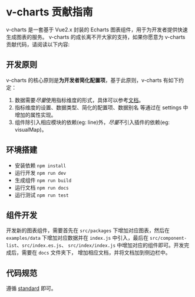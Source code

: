 # v-charts 贡献指南

v-charts 是一套基于 Vue2.x 封装的 Echarts 图表组件，用于为开发者提供快速生成图表的服务。
v-charts 的成长离不开大家的支持，如果你愿意为 v-charts 贡献代码，请阅读以下内容:

## 开发原则

v-charts 的核心原则是**为开发者简化配置项**，基于此原则，v-charts 有如下约定：

1.  数据需要*尽量*使用指标维度的形式，具体可以参考[文档](https://www.linjhon.com/v-charts/#/data)。
2.  指标维度的设置、数据类型、简化的配置项、数据别名 等通过在 settings 中增加的属性实现。
3.  组件除引入相应模块的依赖(eg: line)外，*尽量*不引入插件的依赖(eg: visualMap)。

## 环境搭建

- 安装依赖 `npm install`
- 运行开发 `npm run dev`
- 生成组件 `npm run build`
- 运行文档 `npm run docs`
- 运行测试 `npm run test`

## 组件开发

开发新的图表组件，需要首先在 `src/packages` 下增加对应图表，然后在 `examples/data`
下增加对应数据并在 `index.js` 中引入，最后在 `src/component-list`、`src/index.es.js`、
`src/index/index.js` 中增加对应的组件即可。开发完成后，需要在 `docs` 文件夹下，
增加相应文档，并将文档加到侧边栏中。

## 代码规范

遵循 [standard](https://standardjs.com/) 即可。
